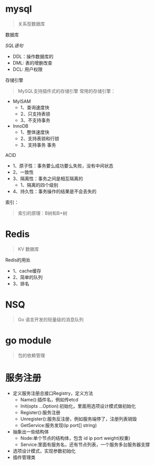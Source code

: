 # mysql
> 关系型数据库

数据库

*SQL语句*
- DDL：操作数据库的
- DML: 表的增删改查
- DCL: 用户权限

存储引擎
> MySQL支持插件式的存储引擎
常用的存储引擎：
- MyISAM
    - 1、查询速度快
    - 2、只支持表锁
    - 3、不支持事务
- InnoDB
    - 1、整体速度快
    - 2、支持表锁和行锁
    - 3、支持事务
事务

ACID
- 1、原子性：事务要么成功要么失败，没有中间状态
- 2、一致性
- 3、隔离性：事务之间是相互隔离的
    - 1、隔离的四个级别
- 4、持久性：事务操作的结果是不会丢失的

索引：
> 索引的原理：B树和B+树

# Redis
> KV 数据库

Redis的用处
- 1、cache缓存
- 2、简单的队列
- 3、排名
# NSQ
> Go 语言开发的轻量级的消息队列
# go module
> 包的依赖管理

# 服务注册
- 定义服务注册总接口Registry，定义方法
    - Name():插件名，例如传etcd
    - Init(opts ...Option):初始化，里面用选项设计模式做初始化
    - Register():服务注册
    - Unregister():服务反注册，例如服务端停了，注册列表销毁
    - GetService:服务发现(ip port[] string)
- 抽象出一些结构体
    - Node:单个节点的结构体，包含 id ip port weight(权重)
    - Service:里面有服务名，还有节点列表，一个服务多台服务器支撑
- 选项设计模式，实现参数初始化
- 插件管理类